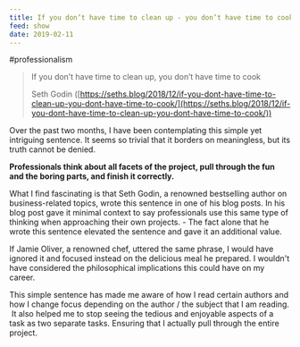 ```yaml
---
title: If you don’t have time to clean up - you don’t have time to cook
feed: show
date: 2019-02-11
---
```

#professionalism 

> If you don’t have time to clean up, you don’t have time to cook
>
> Seth Godin ([https://seths.blog/2018/12/if-you-dont-have-time-to-clean-up-you-dont-have-time-to-cook/](https://seths.blog/2018/12/if-you-dont-have-time-to-clean-up-you-dont-have-time-to-cook/))

Over the past two months, I have been contemplating this simple yet intriguing sentence. It seems so trivial that it borders on meaningless, but its truth cannot be denied.

**Professionals think about all facets of the project, pull through the fun and the boring parts, and finish it correctly.**

What I find fascinating is that Seth Godin, a renowned bestselling author on business-related topics, wrote this sentence in one of his blog posts. In his blog post gave it minimal context to say professionals use this same type of thinking when approaching their own projects. - The fact alone that he wrote this sentence elevated the sentence and gave it an additional value.

If Jamie Oliver, a renowned chef, uttered the same phrase, I would have ignored it and focused instead on the delicious meal he prepared. I wouldn't have considered the philosophical implications this could have on my career.

This simple sentence has made me aware of how I read certain authors and how I change focus depending on the author / the subject that I am reading.  It also helped me to stop seeing the tedious and enjoyable aspects of a task as two separate tasks. Ensuring that I actually pull through the entire project.
